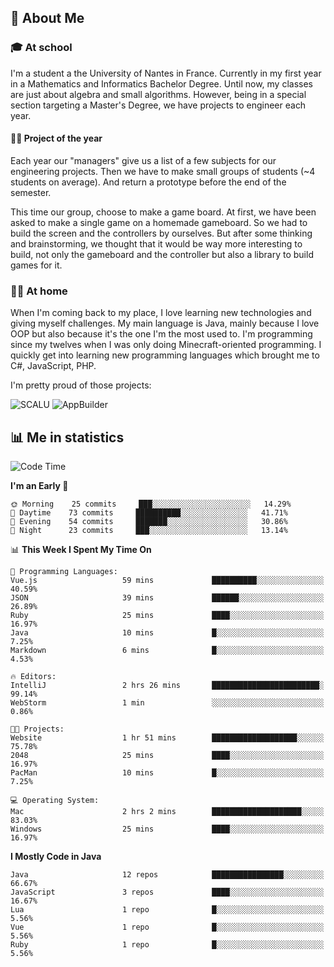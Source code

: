 ## 👀 About Me

### 🎓 At school

I'm a student a the University of Nantes in France. Currently in my first year in a Mathematics and Informatics Bachelor Degree. Until now, my classes are just about algebra and small algorithms. However, being in a special section targeting a Master's Degree, we have projects to engineer each year. 

#### 🔧🔬 Project of the year

Each year our "managers" give us a list of a few subjects for our engineering projects. Then we have to make small groups of students (~4 students on average). And return a prototype before the end of the semester.

This time our group, choose to make a game board. At first, we have been asked to make a single game on a homemade gameboard. So we had to build the screen and the controllers by ourselves. 
But after some thinking and brainstorming, we thought that it would be way more interesting to build, not only the gameboard and the controller but also a library to build games for it.

### 👨‍💻 At home

When I'm coming back to my place, I love learning new technologies and giving myself challenges. My main language is Java, mainly because I love OOP but also because it's the one I'm the most used to. I'm programming since my twelves when I was only doing Minecraft-oriented programming.  I quickly get into learning new programming languages which brought me to C#, JavaScript, PHP. 

I'm pretty proud of those projects:

![SCALU](https://github-readme-stats.vercel.app/api/pin?username=renardfute&repo=SCALU)
![AppBuilder](https://github-readme-stats.vercel.app/api/pin?username=pulsedev2&repo=AppBuilder)

## 📊 Me in statistics
<!--START_SECTION:waka-->
![Code Time](http://img.shields.io/badge/Code%20Time-31%20hrs%2018%20mins-blue)

**I'm an Early 🐤** 

```text
🌞 Morning    25 commits     ███░░░░░░░░░░░░░░░░░░░░░░   14.29% 
🌆 Daytime    73 commits     ██████████░░░░░░░░░░░░░░░   41.71% 
🌃 Evening    54 commits     ███████░░░░░░░░░░░░░░░░░░   30.86% 
🌙 Night      23 commits     ███░░░░░░░░░░░░░░░░░░░░░░   13.14%

```


📊 **This Week I Spent My Time On** 

```text
💬 Programming Languages: 
Vue.js                   59 mins             ██████████░░░░░░░░░░░░░░░   40.59% 
JSON                     39 mins             ██████░░░░░░░░░░░░░░░░░░░   26.89% 
Ruby                     25 mins             ████░░░░░░░░░░░░░░░░░░░░░   16.97% 
Java                     10 mins             █░░░░░░░░░░░░░░░░░░░░░░░░   7.25% 
Markdown                 6 mins              █░░░░░░░░░░░░░░░░░░░░░░░░   4.53%

🔥 Editors: 
IntelliJ                 2 hrs 26 mins       ████████████████████████░   99.14% 
WebStorm                 1 min               ░░░░░░░░░░░░░░░░░░░░░░░░░   0.86%

🐱‍💻 Projects: 
Website                  1 hr 51 mins        ███████████████████░░░░░░   75.78% 
2048                     25 mins             ████░░░░░░░░░░░░░░░░░░░░░   16.97% 
PacMan                   10 mins             █░░░░░░░░░░░░░░░░░░░░░░░░   7.25%

💻 Operating System: 
Mac                      2 hrs 2 mins        ████████████████████░░░░░   83.03% 
Windows                  25 mins             ████░░░░░░░░░░░░░░░░░░░░░   16.97%

```

**I Mostly Code in Java** 

```text
Java                     12 repos            ████████████████░░░░░░░░░   66.67% 
JavaScript               3 repos             ████░░░░░░░░░░░░░░░░░░░░░   16.67% 
Lua                      1 repo              █░░░░░░░░░░░░░░░░░░░░░░░░   5.56% 
Vue                      1 repo              █░░░░░░░░░░░░░░░░░░░░░░░░   5.56% 
Ruby                     1 repo              █░░░░░░░░░░░░░░░░░░░░░░░░   5.56%

```



<!--END_SECTION:waka-->
